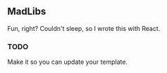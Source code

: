 ## MadLibs

Fun, right? Couldn't sleep, so I wrote this with React.

### TODO

Make it so you can update your template.

